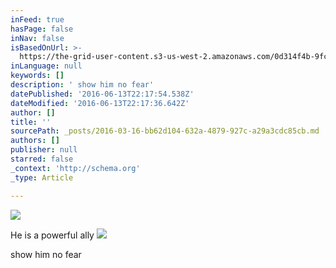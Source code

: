 ```yaml
---
inFeed: true
hasPage: false
inNav: false
isBasedOnUrl: >-
  https://the-grid-user-content.s3-us-west-2.amazonaws.com/0d314f4b-9fc7-4bca-90bd-121be23b6708.png
inLanguage: null
keywords: []
description: ' show him no fear'
datePublished: '2016-06-13T22:17:54.538Z'
dateModified: '2016-06-13T22:17:36.642Z'
author: []
title: ''
sourcePath: _posts/2016-03-16-bb62d104-632a-4879-927c-a29a3cdc85cb.md
authors: []
publisher: null
starred: false
_context: 'http://schema.org'
_type: Article

---
```

![](https://the-grid-user-content.s3-us-west-2.amazonaws.com/0d314f4b-9fc7-4bca-90bd-121be23b6708.png)

He is a powerful ally
![](https://the-grid-user-content.s3-us-west-2.amazonaws.com/610812ed-f3e8-40fd-a5de-a078863a31d9.png)

show him no fear